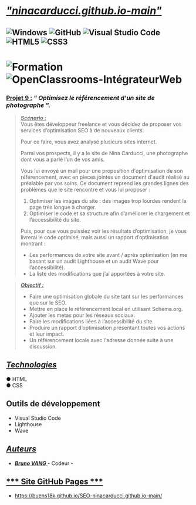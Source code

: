# ***<u> "ninacarducci.github.io-main" </u>***

## ![Windows](https://img.shields.io/badge/Windows-0078D6?style=for-the-badge&logo=windows&logoColor=white) ![GitHub](https://img.shields.io/badge/github-%23121011.svg?style=for-the-badge&logo=github&logoColor=white) ![Visual Studio Code](https://img.shields.io/badge/Visual%20Studio%20Code-0078d7.svg?style=for-the-badge&logo=visual-studio-code&logoColor=white) ![HTML5](https://img.shields.io/badge/html5-%23E34F26.svg?style=for-the-badge&logo=html5&logoColor=white) ![CSS3](https://img.shields.io/badge/css3-%231572B6.svg?style=for-the-badge&logo=css3&logoColor=white)

# ![Formation](https://img.shields.io/badge/Formation%20-green?style=for-the-badge)  ![OpenClassrooms-IntégrateurWeb](https://img.shields.io/badge/OpenClassrooms%20-%20Int%C3%A9grateur%20Web%20-blue?style=for-the-badge)


### <u> Projet 9 :</u> ***" Optimisez le référencement d'un site de photographe ".*** 
> ***<u>Scénario :</u>***<br>
> Vous êtes développeur freelance et vous décidez de proposer vos services d’optimisation SEO à de nouveaux clients. <br>
> 
> Pour ce faire, vous avez analysé plusieurs sites internet.<br>
> 
> Parmi vos prospects, il y a le site de Nina Carducci, une photographe dont vous a parlé l’un de vos amis. <br>
> 
> Vous lui envoyé un mail pour une proposition d'optimisation de son référencement, avec en pieces jointes un document d'audit réalisé au préalable par vos soins.
> Ce document reprend les grandes lignes des problèmes que le site rencontre et vous lui proposer : <br>
> 1. Optimiser les images du site : des images trop lourdes rendent la page très longue à charger.
> 2. Optimiser le code et sa structure afin d’améliorer le chargement et l’accessibilité du site.<br>
> 
> Puis, pour que vous puissiez voir les résultats d’optimisation, je vous livrerai le code optimisé, mais aussi un rapport d’optimisation montrant :
> - Les performances de votre site avant / après optimisation (en me basant sur un audit Lighthouse et un audit Wave pour l’accessibilité).
> - La liste des modifications que j’ai apportées à votre site.


> ***<u>Objectif :</u>***<br>
> - Faire une optimisation globale du site tant sur les performances que sur le SEO.<br>
> - Mettre en place le référencement local en utilisant Schema.org.
> - Ajouter les metas pour les réseaux sociaux.
> - Faire les modifications liées à l’accessibilité du site.
> - Produire un rapport d’optimisation présentant toutes vos actions et leur impact.
> - Un référencement locale avec l'adresse donnée suite à une discussion.
> 

## <u>***Technologies***</u> ##
● HTML<br>
● CSS<br>

## Outils de développement
- Visual Studio Code
- Lighthouse
- Wave


## <u> ***Auteurs*** </u> ###

- <u> ***Bruno VANG*** </u>- Codeur - 


## <u> *** Site GitHub Pages *** </u> ###
- https://buens18k.github.io/SEO-ninacarducci.github.io-main/